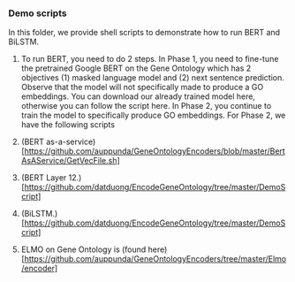 

### Demo scripts

In this folder, we provide shell scripts to demonstrate how to run BERT and BiLSTM. 

1. To run BERT, you need to do 2 steps. In Phase 1, you need to fine-tune the pretrained Google BERT on the Gene Ontology which has 2 objectives (1) masked language model and (2) next sentence prediction. Observe that the model will not specifically made to produce a GO embeddings. You can download our already trained model here, otherwise you can follow the script here. In Phase 2, you continue to train the model to specifically produce GO embeddings. For Phase 2, we have the following scripts
  1. (BERT as-a-service)[https://github.com/auppunda/GeneOntologyEncoders/blob/master/BertAsAService/GetVecFile.sh]
  2. (BERT Layer 12.)[https://github.com/datduong/EncodeGeneOntology/tree/master/DemoScript] 

2. (BiLSTM.)[https://github.com/datduong/EncodeGeneOntology/tree/master/DemoScript]

3. ELMO on Gene Ontology is (found here)[https://github.com/auppunda/GeneOntologyEncoders/tree/master/Elmo/encoder]

